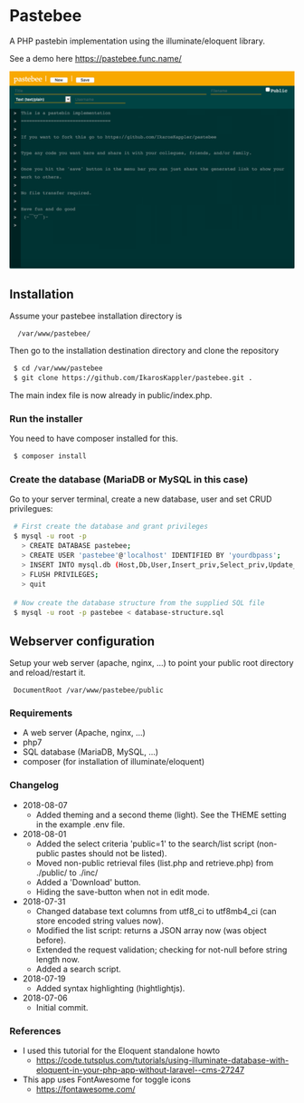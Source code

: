 # Pastebee

A PHP pastebin implementation using the illuminate/eloquent library.

See a demo here https://pastebee.func.name/

![Screenshot of the pastebee protoype](resources/Screenshot-pastebee_20180726_0.png)


## Installation

Assume your pastebee installation directory is
```
  /var/www/pastebee/
```


Then go to the installation destination directory and clone the repository
```bash
 $ cd /var/www/pastebee
 $ git clone https://github.com/IkarosKappler/pastebee.git .
```

The main index file is now already in public/index.php.


### Run the installer
You need to have composer installed for this.
```bash
 $ composer install
```


### Create the database (MariaDB or MySQL in this case)
Go to your server terminal, create a new database, user and set CRUD privilegues:
```bash
 # First create the database and grant privileges
 $ mysql -u root -p
   > CREATE DATABASE pastebee;
   > CREATE USER 'pastebee'@'localhost' IDENTIFIED BY 'yourdbpass';
   > INSERT INTO mysql.db (Host,Db,User,Insert_priv,Select_priv,Update_priv,Delete_priv) VALUES('localhost','pastebee','pastebee','Y','Y','Y','Y');
   > FLUSH PRIVILEGES;
   > quit
   
 # Now create the database structure from the supplied SQL file
 $ mysql -u root -p pastebee < database-structure.sql
```


## Webserver configuration
Setup your web server (apache, nginx, ...) to point your public root directory and reload/restart it.
```
 DocumentRoot /var/www/pastebee/public
```


### Requirements
* A web server (Apache, nginx, ...)
* php7
* SQL database (MariaDB, MySQL, ...)
* composer (for installation of illuminate/eloquent)



### Changelog
* 2018-08-07
  * Added theming and a second theme (light). See the THEME setting in the example .env file.
* 2018-08-01
  * Added the select criteria 'public=1' to the search/list script (non-public pastes should not be listed).
  * Moved non-public retrieval files (list.php and retrieve.php) from ./public/ to ./inc/
  * Added a 'Download' button.
  * Hiding the save-button when not in edit mode.
* 2018-07-31
  * Changed database text columns from utf8_ci to utf8mb4_ci (can store encoded string values now).
  * Modified the list script: returns a JSON array now (was object before).
  * Extended the request validation; checking for not-null before string length now.
  * Added a search script.
* 2018-07-19
  * Added syntax highlighting (hightlightjs).
* 2018-07-06
  * Initial commit.
  


### References
* I used this tutorial for the Eloquent standalone howto
  * https://code.tutsplus.com/tutorials/using-illuminate-database-with-eloquent-in-your-php-app-without-laravel--cms-27247
* This app uses FontAwesome for toggle icons
  * https://fontawesome.com/